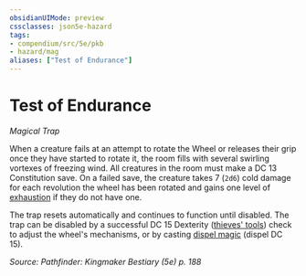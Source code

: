 ```yaml
---
obsidianUIMode: preview
cssclasses: json5e-hazard
tags:
- compendium/src/5e/pkb
- hazard/mag
aliases: ["Test of Endurance"]
---
```

# Test of Endurance
*Magical Trap*  

When a creature fails at an attempt to rotate the Wheel or releases their grip once they have started to rotate it, the room fills with several swirling vortexes of freezing wind. All creatures in the room must make a DC 13 Constitution save. On a failed save, the creature takes 7 (`2d6`) cold damage for each revolution the wheel has been rotated and gains one level of [exhaustion](2-Mechanics/CLI/rules/conditions.md#exhaustion) if they do not have one.

The trap resets automatically and continues to function until disabled. The trap can be disabled by a successful DC 15 Dexterity ([thieves' tools](2-Mechanics/CLI/items/thieves-tools.md)) check to adjust the wheel's mechanisms, or by casting [dispel magic](2-Mechanics/CLI/spells/dispel-magic.md) (dispel DC 15).

*Source: Pathfinder: Kingmaker Bestiary (5e) p. 188*
